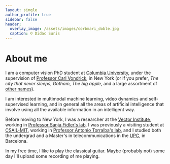 ```yaml
---
layout: single
author_profile: true
sidebar: false
header:
  overlay_image: /assets/images/corbmari_doble.jpg
  caption: © Didac Suris
---
```

<h1>About me</h1>
<p>
  I am a computer vision PhD student at <a href="https://www.cs.columbia.edu">Columbia University</a>, under the 
  supervision of <a href="http://www.cs.columbia.edu/~vondrick/">Professor Carl Vondrick</a>, in New York 
  (or if you prefer, <i>The city that never sleeps</i>,
  <i>Gotham</i>, <i>The big apple</i>, and a large assortment of
  <a href="https://en.wikipedia.org/wiki/Nicknames_of_New_York_City">other names</a>).
</p>

<p>
I am interested in multimodal machine learning, video dynamics and self-supervised learning, and in general all
the areas of artificial intelligence that involve using all the available information in an intelligent way.
</p>
  <p>
  Before moving to New York, I was a researcher at the 
  <a href="https://vectorinstitute.ai/">Vector Institute</a>, working in 
<a href="https://www.cs.utoronto.ca/~fidler/">Professor Sanja Fidler's lab</a>. I was previously a visiting student at <a href="https://www.csail.mit.edu">CSAIL-MIT</a>, working in 
<a href="http://web.mit.edu/torralba/www/">Professor Antonio Torralba's lab</a>, and I studied both the 
undergrad and a Master's in telecommunications in the <a href="https://www.upc.edu/en?set_language=en">UPC</a>, in Barcelona.
</p>

<p>
  In my free time, I like to play the classical guitar. Maybe (probably not) some day I'll upload some recording of me playing.
</p>

